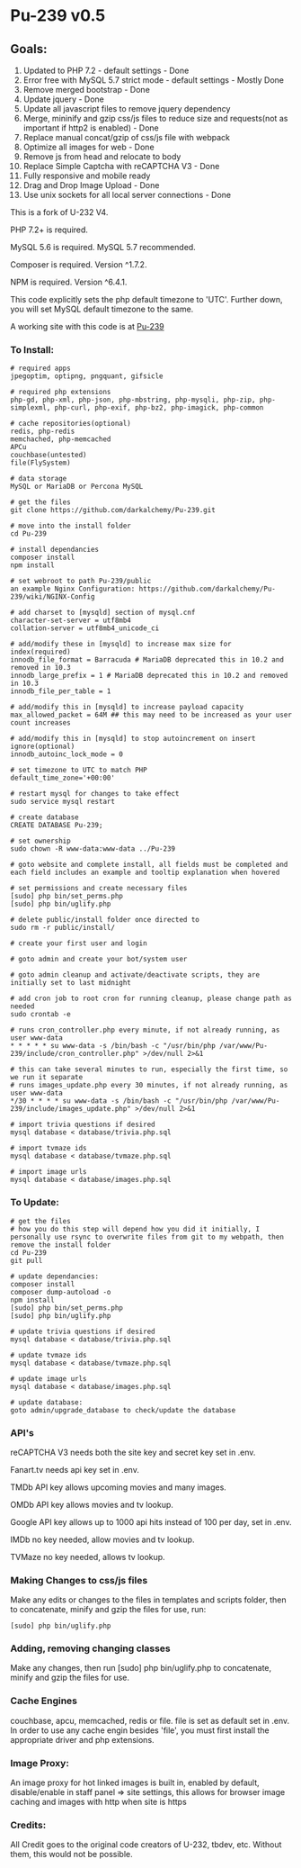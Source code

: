 # Pu-239 v0.5

## Goals:
1. Updated to PHP 7.2 - default settings - Done
2. Error free with MySQL 5.7 strict mode - default settings - Mostly Done
3. Remove merged bootstrap - Done
4. Update jquery - Done
5. Update all javascript files to remove jquery dependency
6. Merge, mininify and gzip css/js files to reduce size and requests(not as important if http2 is enabled) - Done
7. Replace manual concat/gzip of css/js file with webpack
8. Optimize all images for web - Done
9. Remove js from head and relocate to body
10. Replace Simple Captcha with reCAPTCHA V3 - Done
11. Fully responsive and mobile ready
12. Drag and Drop Image Upload - Done
13. Use unix sockets for all local server connections - Done

This is a fork of U-232 V4.

PHP 7.2+ is required.

MySQL 5.6 is required. MySQL 5.7 recommended.

Composer is required. Version ^1.7.2.

NPM is required. Version ^6.4.1.

This code explicitly sets the php default timezone to 'UTC'. Further down, you will set MySQL default timezone to the same.

A working site with this code is at [Pu-239](https://pu-239.pw/)

### To Install:
```
# required apps
jpegoptim, optipng, pngquant, gifsicle

# required php extensions
php-gd, php-xml, php-json, php-mbstring, php-mysqli, php-zip, php-simplexml, php-curl, php-exif, php-bz2, php-imagick, php-common

# cache repositories(optional)
redis, php-redis
memchached, php-memcached
APCu
couchbase(untested)
file(FlySystem)

# data storage
MySQL or MariaDB or Percona MySQL

# get the files
git clone https://github.com/darkalchemy/Pu-239.git

# move into the install folder
cd Pu-239

# install dependancies
composer install
npm install

# set webroot to path Pu-239/public
an example Nginx Configuration: https://github.com/darkalchemy/Pu-239/wiki/NGINX-Config
 
# add charset to [mysqld] section of mysql.cnf
character-set-server = utf8mb4
collation-server = utf8mb4_unicode_ci

# add/modify these in [mysqld] to increase max size for index(required)
innodb_file_format = Barracuda # MariaDB deprecated this in 10.2 and removed in 10.3
innodb_large_prefix = 1 # MariaDB deprecated this in 10.2 and removed in 10.3
innodb_file_per_table = 1

# add/modify this in [mysqld] to increase payload capacity
max_allowed_packet = 64M ## this may need to be increased as your user count increases

# add/modify this in [mysqld] to stop autoincrement on insert ignore(optional)
innodb_autoinc_lock_mode = 0

# set timezone to UTC to match PHP
default_time_zone='+00:00'

# restart mysql for changes to take effect
sudo service mysql restart

# create database
CREATE DATABASE Pu-239;

# set ownership
sudo chown -R www-data:www-data ../Pu-239

# goto website and complete install, all fields must be completed and each field includes an example and tooltip explanation when hovered

# set permissions and create necessary files
[sudo] php bin/set_perms.php
[sudo] php bin/uglify.php

# delete public/install folder once directed to
sudo rm -r public/install/

# create your first user and login

# goto admin and create your bot/system user

# goto admin cleanup and activate/deactivate scripts, they are initially set to last midnight

# add cron job to root cron for running cleanup, please change path as needed
sudo crontab -e

# runs cron_controller.php every minute, if not already running, as user www-data
* * * * * su www-data -s /bin/bash -c "/usr/bin/php /var/www/Pu-239/include/cron_controller.php" >/dev/null 2>&1

# this can take several minutes to run, especially the first time, so we run it separate
# runs images_update.php every 30 minutes, if not already running, as user www-data
*/30 * * * * su www-data -s /bin/bash -c "/usr/bin/php /var/www/Pu-239/include/images_update.php" >/dev/null 2>&1

# import trivia questions if desired
mysql database < database/trivia.php.sql

# import tvmaze ids
mysql database < database/tvmaze.php.sql

# import image urls
mysql database < database/images.php.sql
```

### To Update:
```
# get the files
# how you do this step will depend how you did it initially, I personally use rsync to overwrite files from git to my webpath, then remove the install folder
cd Pu-239
git pull

# update dependancies:
composer install
composer dump-autoload -o
npm install
[sudo] php bin/set_perms.php
[sudo] php bin/uglify.php

# update trivia questions if desired
mysql database < database/trivia.php.sql

# update tvmaze ids 
mysql database < database/tvmaze.php.sql

# update image urls 
mysql database < database/images.php.sql

# update database:
goto admin/upgrade_database to check/update the database
```

### API's

reCAPTCHA V3 needs both the site key and secret key set in .env.

Fanart.tv needs api key set in .env.

TMDb API key allows upcoming movies and many images.

OMDb API key allows movies and tv lookup.

Google API key allows up to 1000 api hits instead of 100 per day, set in .env.

IMDb no key needed, allow movies and tv lookup.

TVMaze no key needed, allows tv lookup.


### Making Changes to css/js files

Make any edits or changes to the files in templates and scripts folder, then to concatenate, minify and gzip the files for use, run:
```
[sudo] php bin/uglify.php
```

### Adding, removing changing classes

Make any changes, then run [sudo] php bin/uglify.php to concatenate, minify and gzip the files for use.

### Cache Engines

couchbase, apcu, memcached, redis or file. file is set as default set in .env. In order to use any cache engin besides 'file', you must first install the appropriate driver and php extensions.


### Image Proxy:

An image proxy for hot linked images is built in, enabled by default, disable/enable in staff panel => site settings, this allows for browser image caching and images with http when site is https


### Credits:

All Credit goes to the original code creators of U-232, tbdev, etc. Without them, this would not be possible.
